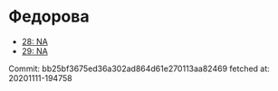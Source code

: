 # Федорова
- [28: NA](28.md)
- [29: NA](29.md)

Commit: bb25bf3675ed36a302ad864d61e270113aa82469
 fetched at: 20201111-194758
